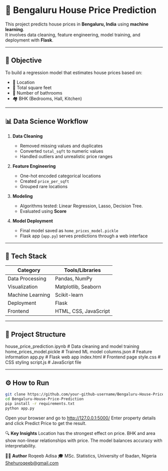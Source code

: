 # 🧠 Bengaluru House Price Prediction

This project predicts house prices in **Bengaluru, India** using **machine learning**.  
It involves data cleaning, feature engineering, model training, and deployment with **Flask**.

---

## 🎯 Objective
To build a regression model that estimates house prices based on:
- 📍 Location  
- 📏 Total square feet  
- 🛁 Number of bathrooms  
- 🏘️ BHK (Bedrooms, Hall, Kitchen)

---

## 📊 Data Science Workflow

1. **Data Cleaning**
   - Removed missing values and duplicates  
   - Converted `total_sqft` to numeric values  
   - Handled outliers and unrealistic price ranges  

2. **Feature Engineering**
   - One-hot encoded categorical locations  
   - Created `price_per_sqft`  
   - Grouped rare locations  

3. **Modeling**
   - Algorithms tested: Linear Regression, Lasso, Decision Tree.  
   - Evaluated using **Score** 

4. **Model Deployment**
   - Final model saved as `home_prices_model.pickle`  
   - Flask app (`app.py`) serves predictions through a web interface  

---

## 🧠 Tech Stack

| Category | Tools/Libraries |
|-----------|----------------|
| Data Processing | Pandas, NumPy |
| Visualization | Matplotlib, Seaborn |
| Machine Learning | Scikit-learn |
| Deployment | Flask |
| Frontend | HTML, CSS, JavaScript |

---

## 📁 Project Structure

house_price_prediction.ipynb # Data cleaning and model training
home_prices_model.pickle # Trained ML model
columns.json # Feature information
app.py # Flask web app
index.html # Frontend page
style.css # CSS styling
script.js # JavaScript file


---

## ⚙️ How to Run

```bash
git clone https://github.com/your-github-username/Bengaluru-House-Price-Prediction.git
cd Bengaluru-House-Price-Prediction
pip install -r requirements.txt
python app.py
```


Open your browser and go to http://127.0.0.1:5000/
Enter property details and click Predict Price to get the result.


🔍 **Key Insights**
Location has the strongest effect on price.
BHK and area show non-linear relationships with price.
The model balances accuracy with interpretability.


👨‍💻 **Author**
Roqeeb Adisa
🎓 MSc. Statistics, University of Ibadan, Nigeria
Shehuroqeeb@gmail.com
